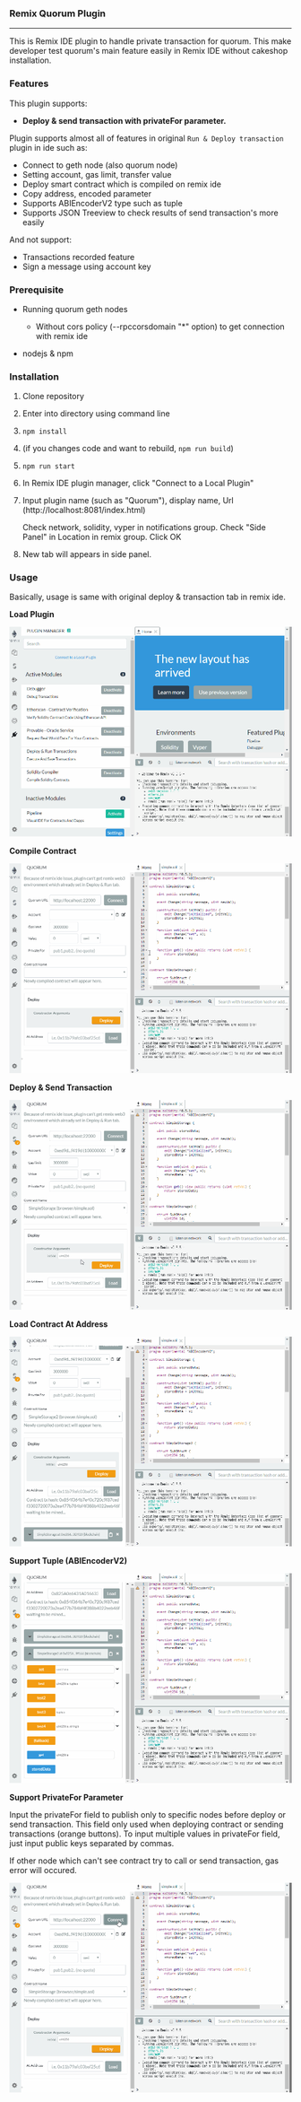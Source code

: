 ### Remix Quorum Plugin

------------

This is Remix IDE plugin to handle private transaction for quorum. This make developer test quorum's main feature easily in Remix IDE without cakeshop installation.

### Features

This plugin supports:

- **Deploy & send transaction with privateFor parameter.**

Plugin supports almost all of features in original `Run & Deploy transaction` plugin in ide such as:

- Connect to geth node (also quorum node)
- Setting account, gas limit, transfer value
- Deploy smart contract which is compiled on remix ide
- Copy address, encoded parameter
- Supports ABIEncoderV2 type such as tuple
- Supports JSON Treeview to check results of send transaction's more easily

And not support:

- Transactions recorded feature
- Sign a message using account key



### Prerequisite

- Running quorum geth nodes

  - Without cors policy (--rpccorsdomain "*" option) to get connection with remix ide

- nodejs & npm

  

### Installation

1. Clone repository

2. Enter into directory using command line

3. `npm install` 

4. (if you changes code and want to rebuild, `npm run build`)

5. `npm run start`

6. In Remix IDE plugin manager, click "Connect to a Local Plugin" 

7. Input plugin name (such as "Quorum"), display name, Url (http://localhost:8081/index.html)

   Check network, solidity, vyper in notifications group.
   Check "Side Panel" in Location in remix group.
   Click OK

8. New tab will appears in side panel.



### Usage

Basically, usage is same with original deploy & transaction tab in remix ide. 



**Load Plugin**

![load](img/load.gif)



**Compile Contract**

![compile](img/compile.gif)



**Deploy & Send Transaction**

![send](img/send.gif)



**Load Contract At Address**

![at](img/at.gif)



**Support Tuple (ABIEncoderV2)**

![tuple](img/tuple.gif)



**Support PrivateFor Parameter**

Input the privateFor field to publish only to specific nodes before deploy or send transaction. This field only used when deploying contract or sending transactions (orange buttons). To input multiple values in privateFor field, just input public keys separated by commas.

If other node which can't see contract try to call or send transaction, gas error will occured. 

![private](img/private.gif)

